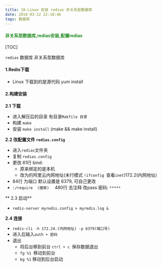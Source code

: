 ```yaml
---
title: 10-Linux 安装 redias 非关系型数据库
date: 2018-03-12 22:10:46
tags: 数据库
---
```


<h4 style="color: #228B22;">非关系型数据库,redias安装,配置redias</h4>

[TOC]



 `redias` 数据库  非关系型数据库

#### 1.Redis下载

- Linux 下载到的是源代码 yum install 

#### 2.构建安装

**2.1 下载**

- 进入解压后的目录 有目录`Makfile 目录`
- 构建  `make`
- 安装 `make install`     (make && make install)

**2.2 改配置文件   `redias.config`**

- 进入`redias`文件夹
- 复制  `redias.config`
- 更改 61行  bind:
  - 原来绑定的是本机 
  - 改为的阿里云内网地址(末行模式 `!ifconfig `查看` inet `)172.2(内网地址)
- 84行 为端口 默认设置是 6379, 可自己更改
- `:/require  (搜索)  ` 480行 去注释  改pass 密码: `*****`

** 2.3 启动**

- `redis-server myredis.config > myredis.log &`

**2.4 连接**

- `redis-cli -h 172.24.(内网地址) -p 6379(端口号)`
- 进入后输入`auth + 密码 `
- 退出
  - 将后台移到前台   `ctrl + c `保存数据退出
  - `fg %1 `移动到前台
  - `bg %1` 移动到后台启动



